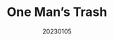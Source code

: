 ---
title: "One Man’s Trash"
team: "Arhan Sarkar | Sumeet Shridhar Birje | Abhishek Purushottam Kushwaha | Abhishek Yadav"
tags: VR-Film Quest Mobile

video_provider: "youtube"
video_id:

header:
    teaser: /assets/img/projects/2023/course_project_13.jpg

overview: Add a short description of your project here. Here, you can mention about the type of application or game you have created. You may also mention bout the objectives of your project and the intent behind the concept. You can add certain details about the outcome, such as what the user will experience, in what medium and using what devices.


project-link:

active: "yes"
type: "course"
year: "2023"
date: 20230105

---